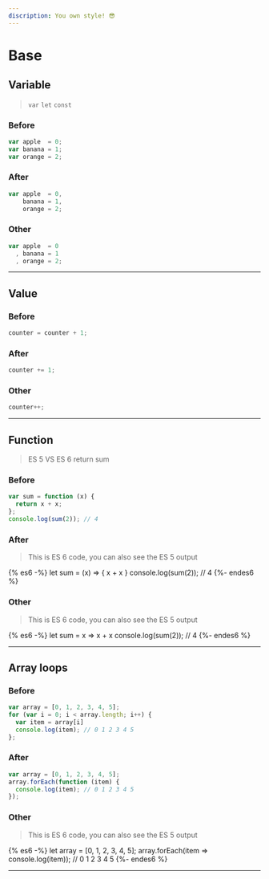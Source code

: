 ```yaml
---
discription: You own style! 😎
---
```


# Base

## Variable

> `var` `let` `const`

### Before

```javascript
var apple  = 0;
var banana = 1;
var orange = 2;
```

### After

```javascript
var apple  = 0,
    banana = 1,
    orange = 2;
```

### Other

```javascript
var apple  = 0
  , banana = 1
  , orange = 2;
```

---

## Value

### Before

```javascript
counter = counter + 1;
```

### After

```javascript
counter += 1;
```

### Other

```javascript
counter++;
```

---

## Function

> ES 5 VS ES 6 return sum

### Before

```javascript
var sum = function (x) {
  return x + x;
};
console.log(sum(2)); // 4
```

### After

> This is ES 6 code, you can also see the ES 5 output

{% es6 -%}
let sum = (x) => { x + x }
console.log(sum(2)); // 4
{%- endes6 %}

### Other

> This is ES 6 code, you can also see the ES 5 output

{% es6 -%}
let sum = x => x + x
console.log(sum(2)); // 4
{%- endes6 %}

---

## Array loops

### Before

```javascript
var array = [0, 1, 2, 3, 4, 5];
for (var i = 0; i < array.length; i++) {
  var item = array[i]
  console.log(item); // 0 1 2 3 4 5
};
```

### After

```javascript
var array = [0, 1, 2, 3, 4, 5];
array.forEach(function (item) {
  console.log(item); // 0 1 2 3 4 5
});
```

### Other

> This is ES 6 code, you can also see the ES 5 output

{% es6 -%}
let array = [0, 1, 2, 3, 4, 5];
array.forEach(item => console.log(item)); // 0 1 2 3 4 5
{%- endes6 %}

---